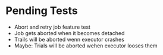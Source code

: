 Pending Tests
=============

* Abort and retry job feature test
* Job gets aborted when it becomes detached
* Trails will be aborted wenn executor crashes
* Maybe: Trials will be aborted wehen executor looses them
